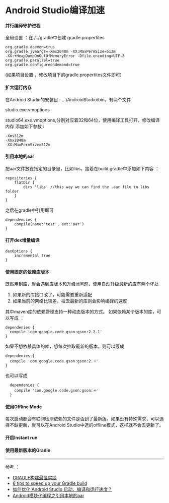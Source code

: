 # Android Studio编译加速

#### 并行编译守护进程

  全局设置 ：在./../gradle中创建 gradle.propertites

    org.gradle.daemon=true
    org.gradle.jvmargs=-Xmx2048m -XX:MaxPermSize=512m 
    -XX:+HeapDumpOnOutOfMemoryError -Dfile.encoding=UTF-8
    org.gradle.parallel=true
    org.gradle.configureondemand=true

  (如果项目设置 ，修改项目下的gradle.propertites文件即可)


#### 扩大运行内存
在Android Studio的安装目 : ...\AndroidStudio\bin，有两个文件

studio.exe.vmoptions

studio64.exe.vmoptions,分别对应着32和64位，使用编译工具打开，修改编译内存
添加如下参数 :

    -Xms512m
    -Xmx2048m
    -XX:MaxPermSize=512m

    
 
#### 引用本地的aar
把aar文件放在指定的目录里，比如libs，接着在build.gradle中添加如下内容 ： 


    repositories {
        flatDir {
            dirs 'libs' //this way we can find the .aar file in libs folder
        }
    }

之后在gradle中引用即可


    dependencies {
        compile(name:'test', ext:'aar')
    }

#### 打开dex增量编译

    dexOptions {
        incremental true
    }
    

#### 使用固定的依赖库版本

  既然用到库，就会遇到库版本和升级id问题，使用自动升级最新的库有两个坏处
 1. 如果新的库接口改了，可能需要重新适配
 2. 如果当前的网络比较差，拉去最新的库则会影响编译的速度

其中maven库的依赖管理支持一种动态版本的方式。
如果依赖某个版本的库，可以写成 ：


    dependenies {
      compile 'com.google.code.gson:gson:2.2.1'
    }

如果不想依赖具体的库，想每次拉取最新的版本，则可以写成


    dependenies {
      compile 'com.google.code.gson:gson:2.＋'
    }


也可以写成

      dependenies {
        compile 'com.google.code.gson:gson:＋'
      }



#### 使用Offline Mode
每次启动都会有联网检测依赖的文件是否到了最新版。如果没有特殊需求，可以选择不缺更新，就可以在Android Studio中选的offline模式，这样就不会去更新了。


#### 开启Instant run

#### 使用最新版本的Gradle


---
参考 ：

- [GRADLE构建最佳实践](http://www.figotan.org/2016/04/01/gradle-on-android-best-practise/)
- [6 tips to speed up your Gradle build](https://medium.com/@shelajev/6-tips-to-speed-up-your-gradle-build-3d98791d3df9#.2n2lsqalt)
- [如何优化 Android Studio 启动、编译和运行速度？](https://segmentfault.com/a/1190000004044038)
- [Android模块化编程之引用本地的aar](http://stormzhang.com/android/2015/03/01/android-reference-local-aar/)